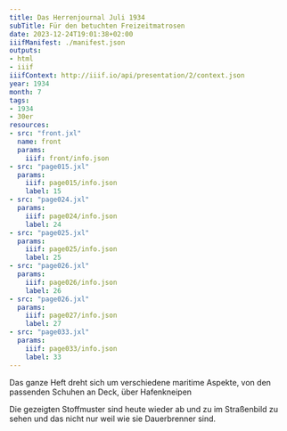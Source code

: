 ```yaml
---
title: Das Herrenjournal Juli 1934
subTitle: Für den betuchten Freizeitmatrosen
date: 2023-12-24T19:01:38+02:00
iiifManifest: ./manifest.json
outputs:
- html
- iiif
iiifContext: http://iiif.io/api/presentation/2/context.json
year: 1934
month: 7
tags:
- 1934
- 30er
resources:
- src: "front.jxl"
  name: front
  params:
    iiif: front/info.json
- src: "page015.jxl"
  params:
    iiif: page015/info.json
    label: 15
- src: "page024.jxl"
  params:
    iiif: page024/info.json
    label: 24
- src: "page025.jxl"
  params:
    iiif: page025/info.json
    label: 25
- src: "page026.jxl"
  params:
    iiif: page026/info.json
    label: 26
- src: "page026.jxl"
  params:
    iiif: page027/info.json
    label: 27
- src: "page033.jxl"
  params:
    iiif: page033/info.json
    label: 33
---
```


Das ganze Heft dreht sich um verschiedene maritime Aspekte, von den passenden Schuhen an Deck, über Hafenkneipen

<!--more-->

Die gezeigten Stoffmuster sind heute wieder ab und zu im Straßenbild zu sehen und das nicht nur weil wie sie Dauerbrenner sind.
